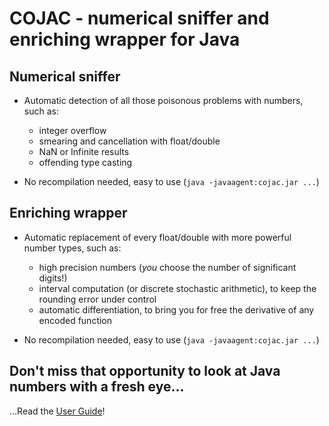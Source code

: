 # COJAC - numerical sniffer and enriching wrapper for Java

## Numerical sniffer

- Automatic detection of all those poisonous problems with numbers, such as: 
  - integer overflow
  - smearing and cancellation with float/double
  - NaN or Infinite results
  - offending type casting

- No recompilation needed, easy to use (`java -javaagent:cojac.jar ...`)

## Enriching wrapper

- Automatic replacement of every float/double with more powerful number types, such as:

  - high precision numbers (*you* choose the number of significant digits!)
  - interval computation (or discrete stochastic arithmetic), to keep the rounding error under control
  - automatic differentiation, to bring you for free the derivative of any encoded function
  
- No recompilation needed, easy to use (`java -javaagent:cojac.jar ...`)


## Don't miss that opportunity to look at Java numbers with a fresh eye...

...Read the [User Guide](https://github.com/frederic-bapst/Cojac/wiki)!